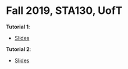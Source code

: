 # Fall 2019, STA130, UofT

**Tutorial 1**:
- <a href="">Slides</a>

**Tutorial 2**:
- <a href="">Slides</a>


